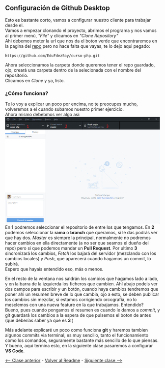 ## Configuración de Github Desktop

Esto es bastante corto, vamos a configurar nuestro cliente para trabajar desde el.  
Vamos a empezar clonando el proyecto, abrimos el programa y nos vamos al primer menú, *"File"* y clicamos en *"Clone Repository"*  
Ahi debemos meter la url que nos da el boton verde que encontraremos en la pagina del [repo](https://github.com/EduFdezSoy/curso-php) pero no hace falta que vayas, te lo dejo aqui pegado:

```
https://github.com/EduFdezSoy/curso-php.git
```

Ahora seleccionamos la carpeta donde queremos tener el repo guardado, ojo, creará una carpeta dentro de la selecionada con el nombre del repositorio.  
Clicamos en *Clone* y ya, listo.  

### ¿Cómo funciona?
Te lo voy a explicar un poco por encima, no te preocupes mucho, volveremos a el cuando subamos nuestro primer ejercicio.  
Ahora mismo debebmos ver algo así:  
![Github Desktop Image](https://raw.githubusercontent.com/EduFdezSoy/curso-php/master/imagenes/github-desktop.png)  
En **1** podremos seleccionar el repositorio de entre los que tengamos. En **2** podemos seleccionar la **rama** o **branch** que queramos, si le das podrás ver que hay dos. *Master* es siempre la principal, normalmente no podremos hacer cambios en ella directamente (a no ser que seamos el dueño del repo) pero si que podemos mandar un **Pull Request**. Por ultimo **3** sincronizará los cambios, *Fetch* los bajará del servidor (mezclando con los cambios locales) y *Push*, que aparecerá cuando hagamos un commit, lo subirá.  
Espero que hayais entendido eso, más o menos.  

En el resto de la ventana nos saldrán los cambios que hagamos lado a lado, y en la barra de la izquierda los ficheros que cambien. Ahí abajo podeis ver dos campos para escribir y un botón, cuando haya cambios tendremos que poner ahi un resumen breve de lo que cambia, ojo a esto, se deben publicar los cambios sin mezclar, si estamos corrigiendo orcografía, no lo mesclemos con una nueva feature en la que trabajamos. Entendido?  
Bueno, pues cuando pongamos el resumen es cuando le damos a *commit*, y git guardará los cambios a la espera de que pulsemos el boton de antes (que deberías saber ya que es **3** )  

Más adelante explicaré un poco como funciona **git** y haremos tambien algunos commits via terminal, es muy sencillo, tanto el funcionamiento como los comandos, seguramente bastante más sencillo de lo que piensas.  
Y bueno, aqui termina esto, en la siguiente clase pasaremos a configurar **VS Code**.  

[<-- Clase anterior](https://github.com/EduFdezSoy/curso-php/blob/master/instalacion-ide.md#instalaci%C3%B3n-de-ide--git) - [Volver al Readme](https://github.com/EduFdezSoy/curso-php/blob/master/README.md#curso-php) - [Siguiente clase -->](https://github.com/EduFdezSoy/curso-php/blob/master/configuracion-ide.md#configuraci%C3%B3n-de-visual-studio-code)  